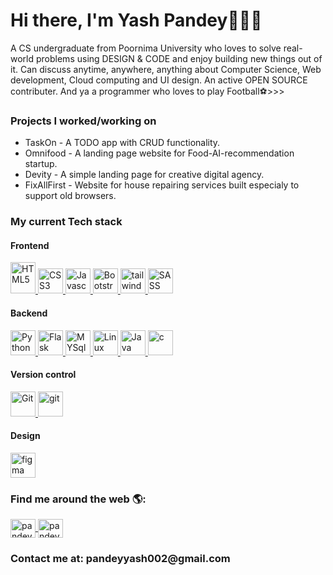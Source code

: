 <h1>Hi there, I'm Yash Pandey👋👨‍💻</h1>
<p>A CS undergraduate from Poornima University who loves to solve real-world problems using DESIGN & CODE and enjoy building new things out of it. Can discuss anytime, anywhere, anything about Computer Science, Web development, Cloud computing and UI design. An active OPEN SOURCE contributer. And ya a programmer who loves to play Football⚽>>></p>
<h3>Projects I worked/working on</h3>
<ul>
    <li>TaskOn - A TODO app with CRUD functionality.</li>
    <li>Omnifood - A landing page website for Food-AI-recommendation startup.</li>
    <li>Devity - A simple landing page for creative digital agency.</li>
    <li>FixAllFirst - Website for house repairing services built especialy to support old browsers.</li>
</ul>
<h3>My current Tech stack</h3>
<h4>Frontend</h4>
<a href="https://www.w3.org/html/" target="_blank" rel="noreferrer">
    <img src="https://profilinator.rishav.dev/skills-assets/html5-original-wordmark.svg" alt="HTML5" width="40" height="50" />
</a>
<a href="https://www.w3schools.com/css/" target="_blank" rel="noreferrer">
    <img src="https://www.vectorlogo.zone/logos/w3_css/w3_css-official.svg" alt="CSS3" width="40" height="40" />
</a>
<a href="https://developer.mozilla.org/en-US/docs/Web/JavaScript" target="_blank" rel="noreferrer">
    <img src="https://profilinator.rishav.dev/skills-assets/javascript-original.svg" alt="Javascript" width="40" height="40" />
</a>
<a href="https://getbootstrap.com" target="_blank" rel="noreferrer">
    <img src="https://upload.vectorlogo.zone/logos/getbootstrap/images/987f8f6c-263a-47b1-a85d-853cfca215d9.svg" alt="Bootstrap" width="40" height="40" />
</a>
<a href="https://tailwindcss.com/" target="_blank" rel="noreferrer">
    <img src="https://www.vectorlogo.zone/logos/tailwindcss/tailwindcss-icon.svg" alt="tailwind" width="40" height="40" />
</a>
<a href="https://sass-lang.com" target="_blank" rel="noreferrer">
    <img src="https://www.vectorlogo.zone/logos/sass-lang/sass-lang-icon.svg" alt="SASS" width="40" height="40" />
</a>
<h4>Backend</h4>
<a href="https://www.python.org" target="_blank" rel="noreferrer">
    <img src="https://www.vectorlogo.zone/logos/python/python-icon.svg" alt="Python" width="40" height="40" />
</a>
<a href="https://flask.palletsprojects.com/" target="_blank" rel="noreferrer">
    <img src="https://www.vectorlogo.zone/logos/pocoo_flask/pocoo_flask-icon.svg" alt="Flask" width="40" height="40" />
</a>
<a href="https://www.mysql.com/" target="_blank" rel="noreferrer">
    <img src="https://www.vectorlogo.zone/logos/mysql/mysql-horizontal.svg" alt="MYSql" width="40" height="40" />
</a>
<a href="https://www.linux.org/" target="_blank" rel="noreferrer">
    <img src="https://www.vectorlogo.zone/logos/linux/linux-icon.svg" alt="Linux" width="40" height="40" />
</a>
<a href="https://www.java.com" target="_blank" rel="noreferrer">
    <img src="https://www.vectorlogo.zone/logos/java/java-vertical.svg" alt="Java" width="40" height="40" />
</a>
<a href="https://www.cprogramming.com/" target="_blank" rel="noreferrer">
    <img src="https://profilinator.rishav.dev/skills-assets/c-original.svg" alt="c" width="40" height="40" />
</a>
<h4>Version control</h4>
<a href="https://git-scm.com/" target="_blank" rel="noreferrer">
    <img src="https://www.vectorlogo.zone/logos/git-scm/git-scm-icon.svg" alt="Git" width="40" height="40" />
</a>
<a href="https://github.com/" target="_blank" rel="noreferrer">
    <img src="https://www.vectorlogo.zone/logos/github/github-ar21.svg" alt="git" width="40" height="40" />
</a>
<h4>Design</h4>
<a href="https://www.figma.com/" target="_blank" rel="noreferrer">
    <img src="https://www.vectorlogo.zone/logos/figma/figma-icon.svg" alt="figma" width="40" height="40" />
</a>
<h3>Find me around the web 🌎:</h3>
<a href="https://twitter.com/pandeyyash_" target="blank">
    <img align="center" src="https://www.vectorlogo.zone/logos/twitter/twitter-official.svg" alt="pandeyyash_" height="30" width="40" />
</a>
<a href="https://linkedin.com/in/pandeyyash" target="blank">
    <img align="center" src="https://www.vectorlogo.zone/logos/linkedin/linkedin-tile.svg" alt="pandeyyash" height="30" width="40" />
</a>
<h3>Contact me at: pandeyyash002@gmail.com</h3>
